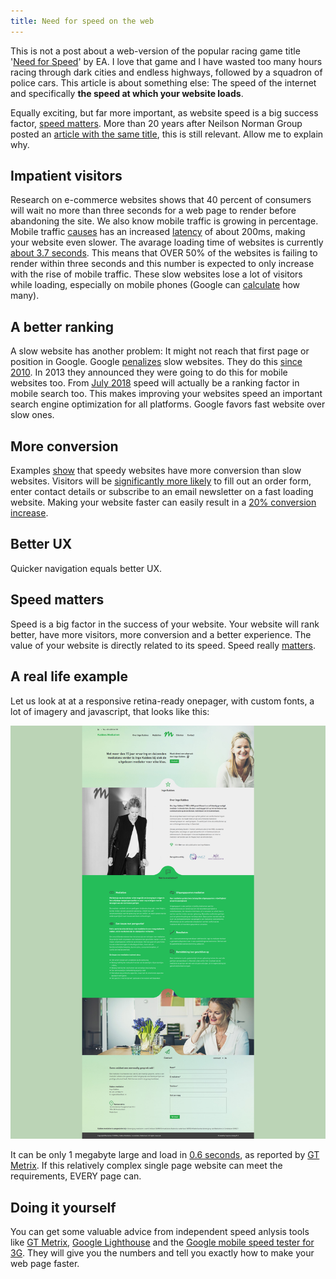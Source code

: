 ```yaml
---
title: Need for speed on the web
---
```


This is not a post about a web-version of the popular racing game title '[Need for Speed](https://en.wikipedia.org/wiki/Need_for_Speed)' by EA. I love that game and I have wasted too many hours racing through dark cities and endless highways, followed by a squadron of police cars. This article is about something else: The speed of the internet and specifically **the speed at which your website loads**. 

Equally exciting, but far more important, as website speed is a big success factor, [speed matters](https://www.nngroup.com/articles/website-response-times/). More than 20 years after Neilson Norman Group posted an [article with the same title](https://www.nngroup.com/articles/the-need-for-speed/), this is still relevant. Allow me to explain why.

## Impatient visitors

Research on e-commerce websites shows that 40 percent of consumers will wait no more than three seconds for a web page to render before abandoning the site. We also know mobile traffic is growing in percentage. Mobile traffic [causes](https://phabricator.wikimedia.org/phame/live/7/post/83/measuring_wikipedia_page_load_times/) has an increased [latency](https://www.techopedia.com/definition/8553/network-latency) of about 200ms, making your website even slower. The avarage loading time of websites is currently [about 3.7 seconds](https://research.hubspot.com/reports/does-your-website-make-the-grade). This means that OVER 50% of the websites is failing to render within three seconds and this number is expected to only increase with the rise of mobile traffic. These slow websites lose a lot of visitors while loading, especially on mobile phones (Google can [calculate](https://testmysite.withgoogle.com/intl/nl-nl) how many).

## A better ranking

A slow website has another problem: It might not reach that first page or position in Google. Google [penalizes](https://yoast.com/site-speed-tools-suggestions/) slow websites. They do this [since 2010](https://searchengineland.com/google-says-page-speed-ranking-factor-use-mobile-page-speed-mobile-sites-upcoming-months-250874). In 2013 they announced they were going to do this for mobile websites too. From [July 2018](https://searchengineland.com/google-speed-update-page-speed-will-become-ranking-factor-mobile-search-289904) speed will actually be a ranking factor in mobile search too. This makes improving your websites speed an important search engine optimization for all platforms. Google favors fast website over slow ones.

## More conversion

Examples [show](https://blog.hubspot.com/marketing/page-load-time-conversion-rates) that speedy websites have more conversion than slow websites. Visitors will be [significantly more likely](https://blog.radware.com/applicationdelivery/wpo/2014/04/web-page-speed-affect-conversions-infographic/) to fill out an order form, enter contact details or subscribe to an email newsletter on a fast loading website. Making your website faster can easily result in a [20% conversion increase](http://www.webperformancetoday.com/2010/07/01/the-best-graphs-of-velocity/). 

## Better UX

Quicker navigation equals better UX.

## Speed matters

Speed is a big factor in the success of your website. Your website will rank better, have more visitors, more conversion and a better experience. The value of your website is directly related to its speed. Speed really [matters](https://www.youtube.com/watch/OlbJKOWEPEM).

## A real life example

Let us look at at a responsive retina-ready onepager, with custom fonts, a lot of imagery and javascript, that looks like this:

![](/uploads/speedexample.jpg)

It can be only 1 megabyte large and load in [0.6 seconds](https://gtmetrix.com/reports/pink-fjord.cloudvent.net/trXljyaE), as reported by [GT Metrix](https://gtmetrix.com/). If this relatively complex single page website can meet the requirements, EVERY page can.

## Doing it yourself

You can get some valuable advice from independent speed anlysis tools like [GT Metrix](https://gtmetrix.com/), [Google Lighthouse](https://developers.google.com/web/tools/lighthouse/) and the [Google mobile speed tester for 3G](https://testmysite.withgoogle.com/intl/gb-int). They will give you the numbers and tell you exactly how to make your web page faster.
